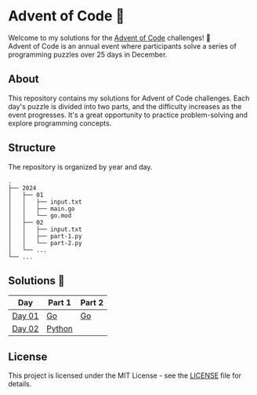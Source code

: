 # Advent of Code 🎄

Welcome to my solutions for the [Advent of Code](https://adventofcode.com) challenges! 🚀  
Advent of Code is an annual event where participants solve a series of programming puzzles over 25 days in December.

## About

This repository contains my solutions for Advent of Code challenges. Each day's puzzle is divided into two parts, and the difficulty increases as the event progresses. It's a great opportunity to practice problem-solving and explore programming concepts.

## Structure

The repository is organized by year and day.

```
.
├── 2024
│   ├── 01
│   │   ├── input.txt
│   │   ├── main.go
│   │   └── go.mod
│   ├── 02
│   │   ├── input.txt
│   │   ├── part-1.py
│   │   └── part-2.py
│   └── ...
└── ...
```

## Solutions 🎁

| Day | Part 1                          | Part 2                          |
| --- |---------------------------------|---------------------------------|
| [Day 01](2024/01) | [Go](2024/01/main.go)           | [Go](2024/01/main.go)           |
| [Day 02](2024/02) | [Python](2024/02/part1/main.py) | |


## License

This project is licensed under the MIT License - see the [LICENSE](LICENSE) file for details.
